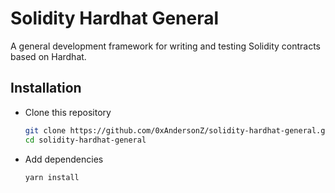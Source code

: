 # Solidity Hardhat General

A general development framework for writing and testing Solidity contracts based on Hardhat.

## Installation

- Clone this repository
  ```sh
  git clone https://github.com/0xAndersonZ/solidity-hardhat-general.git
  cd solidity-hardhat-general
  ```
- Add dependencies
  ```sh
  yarn install
  ```

